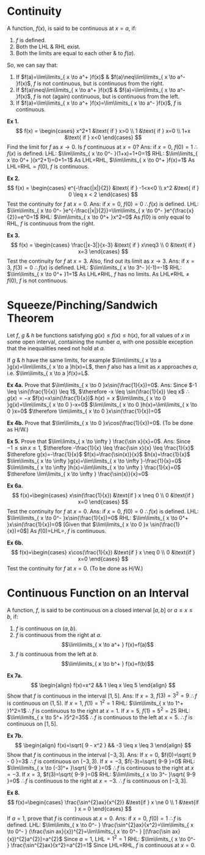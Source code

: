 # Continuity

A function, $f(x)$, is said to be continuous at $x=a$, if:
1. $f$ is defined.
2. Both the LHL & RHL exist.
3. Both the limits are equal to each other & to $f(a)$.

So, we can say that:
1. If $f(a)=\lim\limits_{ x \to a^+ }f(x)$ & $f(a)\neq\lim\limits_{ x \to a^- }f(x)$, $f$ is not continuous, but is continuous from the right.
2. If $f(a)\neq\lim\limits_{ x \to a^+ }f(x)$ & $f(a)=\lim\limits_{ x \to a^- }f(x)$, $f$ is not (again) continuous, but is continuous from the left.
3. If $f(a)=\lim\limits_{ x \to a^+ }f(x)=\lim\limits_{ x \to a^- }f(x)$, $f$ is continuous.

**Ex 1.** $$
f(x) = \begin{cases}
  x^2+1 &\text{ if } x>0
  \\
  1 &\text{ if } x=0
  \\
  1+x &\text{ if } x<0
\end{cases}
$$
Find the limit for $f$ as $x\to0$. Is $f$ continuous at $x=0$? 
Ans:
if $x=0$, $f(0)=1$
$\therefore f(x)$ is defined.
LHL: $\lim\limits_{ x \to 0^- }(1+x)=1+0=1$
RHL: $\lim\limits_{ x \to 0^+ }(x^2+1)=0+1=1$
As LHL$=$RHL, $\lim\limits_{ x \to 0^+ }f(x)=1$
As LHL$=$RHL$=f(0)$, $f$ is continuous.

**Ex 2.** $$
f(x) = \begin{cases}
  e^{-\frac{|x|}{2}} &\text{ if } -1<x<0
  \\
  x^2 &\text{ if } 0 \leq x < 2
\end{cases}
$$
Test the continuity for $f$ at $x=0$.
Ans:
if $x=0$, $f(0)=0$
$\therefore f(x)$ is defined.
LHL: $\lim\limits_{ x \to 0^- }e^{-\frac{|x|}{2}}=\lim\limits_{ x \to 0^- }e^{\frac{x}{2}}=e^0=1$
RHL: $\lim\limits_{ x \to 0^+ }x^2=0$
As $f(0)$ is only equal to RHL, $f$ is continuous from the right.

**Ex 3.** $$
f(x) = \begin{cases}
  \frac{|x-3|}{x-3} &\text{ if } x\neq3
  \\
  0 &\text{ if } x=3
\end{cases}
$$
Test the continuity for $f$ at $x=3$. Also, find out its limit as $x\to3$.
Ans:
if $x=3$, $f(3)=0$
$\therefore f(x)$ is defined.
LHL: $\lim\limits_{ x \to 3^- }(-1)=-1$
RHL: $\lim\limits_{ x \to 0^+ }1=1$
As LHL$\neq$RHL, $f$ has no limits.
As LHL$\neq$RHL$\neq f(0)$, $f$ is not continuous.

# Squeeze/Pinching/Sandwich Theorem

Let $f$, $g$ & $h$ be functions satisfying $g(x) \leq f(x) \leq h(x)$, for all values of $x$ in some open interval, containing the number $a$, with one possible exception that the inequalities need not hold at $a$.

If $g$ & $h$ have the same limits, for example $\lim\limits_{ x \to a }g(x)=\lim\limits_{ x \to a }h(x)=L$, then $f$ also has a limit as $x$ approaches $a$, i.e. $\lim\limits_{ x \to a }f(x)=L$.

**Ex 4a.** Prove that $\lim\limits_{ x \to 0 }x\sin(\frac{1}{x})=0$.
Ans: Since $-1 \leq \sin(\frac{1}{x}) \leq 1$,
$\therefore -x \leq \sin(\frac{1}{x}) \leq x$
$\therefore g(x)=-x$
$f(x)=x\sin(\frac{1}{x})$
$h(x)=x$
$\lim\limits_{ x \to 0 }g(x)=\lim\limits_{ x \to 0 }-x=0$
$\lim\limits_{ x \to 0 }h(x)=\lim\limits_{ x \to 0 }x=0$
$\therefore \lim\limits_{ x \to 0 }x\sin(\frac{1}{x})=0$

**Ex 4b.** Prove that $\lim\limits_{ x \to 0 }x\cos(\frac{1}{x})=0$. (To be done as H/W.)

**Ex 5.** Prove that $\lim\limits_{ x \to \infty } \frac{\sin x}{x}=0$.
Ans: Since $-1 \leq \sin x \leq 1$,
$\therefore -\frac{1}{x} \leq \frac{\sin x}{x} \leq \frac{1}{x}$
$\therefore g(x)=-\frac{1}{x}$
$f(x)=\frac{\sin(x)}{x}$
$h(x)=\frac{1}{x}$
$\lim\limits_{ x \to \infty }g(x)=\lim\limits_{ x \to \infty }-\frac{1}{x}=0$
$\lim\limits_{ x \to \infty }h(x)=\lim\limits_{ x \to \infty } \frac{1}{x}=0$
$\therefore \lim\limits_{ x \to \infty } \frac{\sin(x)}{x}=0$

**Ex 6a.** $$
f(x)=\begin{cases}
  x\sin(\frac{1}{x}) &\text{if } x \neq 0 \\
  0 &\text{if } x=0
\end{cases}
$$
Test the continuity for $f$ at $x=0$.
Ans: if $x=0$, $f(0)=0$
$\therefore f(x)$ is defined.
LHL: $\lim\limits_{ x \to 0^- }x\sin(\frac{1}{x})=0$
RHL: $\lim\limits_{ x \to 0^+ }x\sin(\frac{1}{x})=0$
\[Given that $\lim\limits_{ x \to 0 }x \sin(\frac{1}{x})=0$]
As $f(0)=$LHL$=$, $f$ is continuous.

**Ex 6b.** $$
f(x)=\begin{cases}
  x\cos(\frac{1}{x}) &\text{if } x \neq 0 \\
  0 &\text{if } x=0
\end{cases}
$$
Test the continuity for $f$ at $x=0$. (To be done as H/W.)

# Continuous Function on an Interval

A function, $f$, is said to be continuous on a closed interval $[a,b]$ or $a \leq x \leq b$, if:
1. $f$ is continuous on $(a,b)$.
2. $f$ is continuous from the right at $a$. $$\lim\limits_{ x \to a^+ } f(x)=f(a)$$
3. $f$ is continuous from the left at $b$. $$\lim\limits_{ x \to b^+ } f(x)=f(b)$$

**Ex 7a.** $$
\begin{align}
f(x)=x^2 && 1 \leq x \leq 5
\end{align}
$$ Show that $f$ is continuous in the interval $[1,5]$.
Ans: If $x=3$, $f(3)=3^2=9$
$\therefore f$ is continuous on $(1,5)$.
If $x=1$, $f(1)=1^2=1$
RHL: $\lim\limits_{ x \to 1^+ }1^2=1$
$\therefore f$ is continuous to the right at $x=1$.
If $x=5$, $f(1)=5^2=25$
RHL: $\lim\limits_{ x \to 5^+ }5^2=35$
$\therefore f$ is continuous to the left at $x=5$.
$\therefore f$ is continuous on $[1,5]$.

**Ex 7b.** $$
\begin{align}
f(x)=\sqrt{ 9 - x^2 } && -3 \leq x \leq 3
\end{align}
$$ Show that $f$ is continuous in the interval $[-3,3]$.
Ans: If $x=0$, $f(0)=\sqrt{ 9 - 0 }=3$
$\therefore f$ is continuous on $(-3,3)$.
If $x=-3$, $f(-3)=\sqrt{ 9-9 }=0$
RHL: $\lim\limits_{ x \to (-3)^+ }\sqrt{ 9-9 }=0$
$\therefore f$ is continuous to the right at $x=-3$.
If $x=3$, $f(3)=\sqrt{ 9-9 }=0$
RHL: $\lim\limits_{ x \to 3^- }\sqrt{ 9-9 }=0$
$\therefore f$ is continuous to the right at $x=-3$.
$\therefore f$ is continuous on $[-3,3]$.

**Ex 8.** $$
f(x)=\begin{cases}
  \frac{\sin^{2}ax}{x^{2}} &\text{if } x \ne 0 \\
  1 &\text{if } x = 0
\end{cases}
$$ If $a=1$, prove that $f$ is continuous at $x=0$.
Ans: if $x=0$, $f(0)=1$
$\therefore f$ is defined.
LHL: $\lim\limits_{ x \to 0^- } \frac{\sin^{2}ax}{x^2}=\lim\limits_{ x \to 0^- } (\frac{\sin ax}{x})^{2}=\lim\limits_{ x \to 0^- } [(\frac{\sin ax}{x})^{2}a^{2}]=a^{2}$
Since $a=1$, LHL$=1^{2}=1$
RHL: $\lim\limits_{ x \to 0^- } \frac{\sin^{2}ax}{x^2}=a^{2}=1$ 
Since LHL$=$RHL, $f$ is continuous at $x=0$.